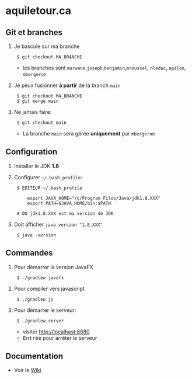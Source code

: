 # aquiletour.ca

## Git et branches

1. Je bascule sur ma branche

        $ git checkout MA_BRANCHE

    * les branches sont `marwane`,`joseph`,`benjamin`,`mroussel`, `nleduc`, `apilon`, `mbergeron`

1. Je peux fusionner **à partir** de la branch `main`

        $ git checkout MA_BRANCHE
        $ git merge main

1. Ne jamais faire:

        $ git checkout main

    * La branche `main` sera gérée **uniquement** par `mbergeron`

## Configuration

1. Installer le JDK **1.8**

1. Configurer `~/.bash_profile`:

        $ EDITEUR ~/.bash_profile

            export JAVA_HOME="/c/Program Files/Java/jdk1.8.XXX"
            export PATH=$JAVA_HOME/bin:$PATH

        # OÙ jdk1.8.XXX est ma version de JDK

1. Doit afficher `java version "1.8.XXX"`

        $ java -version


## Commandes

1. Pour démarrer la version JavaFX

        $ ./gradlew javafx

1. Pour compiler vers javascript

        $ ./gradlew js

1. Pour démarrer le serveur:

        $ ./gradlew server
        
    * visiter <a href="http://localhost:8080">http://localhost:8080</a>
    * <kbd>Entrée</kbd> pour arrêter le serveur


## Documentation

* Voir le [Wiki](https://github.com/mathieu-bergeron/aquiletour2021/wiki/index)
